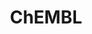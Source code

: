 ---
layout: default
bigquery: https://console.cloud.google.com/bigquery?p=patents-public-data&d=ebi_chembl&page=dataset
citation: '"The ChEMBL database in 2017." Anna Gaulton, Anne Hersey, Michał Nowotka,
  A Patrícia Bento, Jon Chambers, David Mendez, Prudence Mutowo, Francis Atkinson,
  Louisa J Bellis, Elena Cibrián-Uhalte, Mark Davies, Nathan Dedman, Anneli Karlsson,
  María Paula Magariños, John P Overington, George Papadatos, Ines Smit, Andrew R
  Leach Nucleic acids Research (2017) 45 (Database Issue), D945-D954'
contributors: European Bioinformatics Institute
cost: None
description: ChEMBL Data is a manually curated database of small molecules used in
  drug discovery, including information about existing patented drugs.
documentation: 'schema: https://www.ebi.ac.uk/chembl/db_schema


  '
last_edit: 04/05/2022, 21:20:45
location: https://console.cloud.google.com/marketplace/product/google_patents_public_datasets/chembl
maintained_by: EMBL-EBI, an outstation of European Molecular Biology Laboratory
related_publications: '

  ChEMBL: towards direct deposition of bioassay data.


  Mendez D, Gaulton A, Bento AP, Chambers J, De Veij M, Félix E, Magariños MP, Mosquera
  JF, Mutowo P, Nowotka M, Gordillo-Marañón M, Hunter F, Junco L, Mugumbate G, Rodriguez-Lopez
  M, Atkinson F, Bosc N, Radoux CJ, Segura-Cabrera A, Hersey A, Leach AR.


  — Nucleic Acids Res. 2019; 47(D1):D930-D940. doi: 10.1093/nar/gky1075

  '
schema_fields:
- ridx
- standard_text_value
- relationship_desc
- l1
- parent_go_id
- indication_class
- res_stem_id
- tbl
- dosed_ingredient
- usan_stem_definition
- units
- creation_date
- sequence
- assay_id
- num_lipinski_ro5_violations
- record_id
- actsm_id
- cx_logp
- description
- drugind_id
- level5
- met_comment
- assay_source
- mc_target_accession
- tax_id
- smarts
- mc_tax_id
- molecular_mechanism
- uo_units
- mol_atc_id
- aromatic_rings
- withdrawn_year
- confidence_score
- job_id
- withdrawn_country
- first_approval
- level3_description
- upper_value
- irac_class_id
- cell_source_tax_id
- metabolite_record_id
- oral
- full_molformula
- ap_id
- uberon_id
- aspect
- mesh_id
- result_flag
- strength
- cx_most_apka
- patent_id
- ref_type
- nda_type
- protein_class_id
- cx_logd
- standard_inchi
- comp_go_id
- direct_interaction
- l6
- cpd_str_alert_id
- l8
- cell_description
- domain_type
- atc_code
- ddd_comment
- type
- efo_term
- alogp
- chebi_par_id
- component_id
- entity_id
- num_ro5_violations
- isoform
- annotation
- molsyn_id
- l2
- ro3_pass
- parent_type
- toid
- usan_stem_id
- enzyme_tid
- target_desc
- drug_substance_flag
- cell_ontology_id
- site_residues
- pathway_id
- enzyme_name
- data_validity_comment
- met_conversion
- normal_range_min
- warning_id
- normal_range_max
- previous_company
- l4
- research_stem
- innovator_company
- class_level
- mecref_id
- withdrawn_class
- curation_comment
- qed_weighted
- db_source
- patent_no
- co_stem_id
- irac_code
- company
- biocomp_id
- accession
- polymer_flag
- last_active
- black_box_warning
- domain_id
- standard_units
- le
- definition
- ddd_units
- molecule_type
- who_extra
- downgraded
- path
- frac_class_id
- parameter_value
- src_description
- mw_freebase
- pathway_key
- frac_code
- site_name
- trade_name
- l7
- selectivity_comment
- short_name
- standard_inchi_key
- abstract
- bao_id
- assay_cell_type
- target_mapping
- warning_class
- molregno
- as_id
- confidence
- source
- approval_date
- l3
- prod_pat_id
- alert_id
- related_tid
- year
- src_compound_id
- src_id
- full_mwt
- status
- natural_product
- relationship
- rtb
- doi
- acd_logd
- warnref_id
- indref_id
- activity_id
- assay_type
- source_domain_id
- rgid
- go_id
- standard_value
- mesh_heading
- cell_source_tissue
- level4
- standard_type
- domain_name
- site_id
- assay_organism
- std_act_id
- metref_id
- substrate_record_id
- dosage_form
- mechanism_comment
- set_name
- homologue
- name
- db_version
- start_position
- compsyn_id
- stem_class
- applicant_full_name
- log_id
- level1_description
- route
- canonical_smiles
- active_ingredient
- ingredient
- sitecomp_id
- level1
- mc_target_name
- tid_fixed
- cell_name
- mec_id
- caloha_id
- variant_id
- who_name
- organism
- published_value
- hbd
- major_class
- protein_class_desc
- delist_flag
- binding_site_comment
- pchembl_value
- priority
- orig_description
- subgroup
- clo_id
- assay_strain
- domain_description
- hrac_code
- predbind_id
- assay_class_id
- assay_desc
- ref_id
- molfile
- parent_molregno
- met_id
- efo_id
- component_type
- src_short_name
- usan_stem
- parameter_type
- ref_url
- hbd_lipinski
- qudt_units
- warning_country
- pubmed_id
- smid
- heavy_atoms
- parenteral
- src_assay_id
- availability_type
- usan_substem
- stat
- target_type
- targcomp_id
- submission_date
- alert_name
- max_phase_for_ind
- structure_type
- doc_type
- assay_tax_id
- activity_count
- parent_id
- assay_subcellular_fraction
- protein_class_synonym
- hba
- disease_efficacy
- bei
- mol_irac_id
- aidx
- action_type
- warning_year
- hba_lipinski
- standard_relation
- published_relation
- psa
- cl_lincs_id
- topical
- level3
- drug_product_flag
- relationship_type
- withdrawn_reason
- chirality
- helm_notation
- tissue_id
- alert_set_id
- volume
- first_in_class
- level2
- text_value
- updated_by
- acd_logp
- prodrug
- ass_cls_map_id
- last_page
- mol_hrac_id
- assay_test_type
- sequence_md5sum
- component_synonym
- label
- bao_format
- l5
- compd_id
- first_page
- prediction_method
- title
- lle
- assay_param_id
- mutation
- active_molregno
- published_type
- num_alerts
- idx
- relation
- entity_type
- assay_category
- ddd_id
- drug_record_id
- journal
- publication_number
- patent_expire_date
- mw_monoisotopic
- therapeutic_flag
- warning_type
- bao_endpoint
- cellosaurus_id
- stem
- cell_id
- level4_description
- compound_name
- hrac_class_id
- withdrawn_flag
- published_units
- mechanism_of_action
- usan_year
- molecular_species
- pref_name
- tid
- value
- mc_organism
- country
- cell_source_organism
- compound_key
- issue
- product_id
- activity_comment
- mol_frac_id
- standard_flag
- targrel_id
- ddd_value
- ddd_admr
- doc_id
- sei
- updated_on
- level2_description
- protclasssyn_id
- syn_type
- inorganic_flag
- acd_most_apka
- potential_duplicate
- chembl_id
- cidx
- bto_id
- class_type
- species_group_flag
- curated_by
- cx_most_bpka
- authors
- standard_upper_value
- ad_type
- version
- comp_class_id
- assay_tissue
- max_phase
- synonyms
- acd_most_bpka
- oc_id
- patent_use_code
- end_position
- mc_target_type
- comments
- warning_description
- formulation_id
shortname: chembl
tags:
- biotechnology
- health
- chemical
- bioinformatics
- medical
terms_of_use: CC BY-SA 3.0
title: ChEMBL
uuid: e232a192-965c-4ec9-904c-155b6dfe56c5
---
